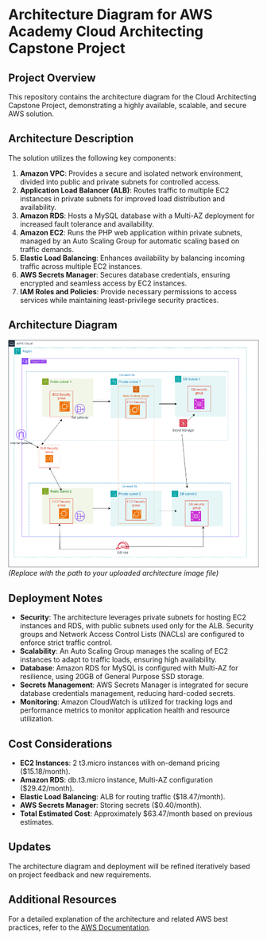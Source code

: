 
# Architecture Diagram for AWS Academy Cloud Architecting Capstone Project

## Project Overview
This repository contains the architecture diagram for the Cloud Architecting Capstone Project, demonstrating a highly available, scalable, and secure AWS solution.

## Architecture Description
The solution utilizes the following key components:
1. **Amazon VPC**: Provides a secure and isolated network environment, divided into public and private subnets for controlled access.
2. **Application Load Balancer (ALB)**: Routes traffic to multiple EC2 instances in private subnets for improved load distribution and availability.
3. **Amazon RDS**: Hosts a MySQL database with a Multi-AZ deployment for increased fault tolerance and availability.
4. **Amazon EC2**: Runs the PHP web application within private subnets, managed by an Auto Scaling Group for automatic scaling based on traffic demands.
5. **Elastic Load Balancing**: Enhances availability by balancing incoming traffic across multiple EC2 instances.
6. **AWS Secrets Manager**: Secures database credentials, ensuring encrypted and seamless access by EC2 instances.
7. **IAM Roles and Policies**: Provide necessary permissions to access services while maintaining least-privilege security practices.

## Architecture Diagram
![AWS-Cloud-Architecting-Project/Architecture_Diagram](Architecture.png)
*(Replace with the path to your uploaded architecture image file)*

## Deployment Notes
- **Security**: The architecture leverages private subnets for hosting EC2 instances and RDS, with public subnets used only for the ALB. Security groups and Network Access Control Lists (NACLs) are configured to enforce strict traffic control.
- **Scalability**: An Auto Scaling Group manages the scaling of EC2 instances to adapt to traffic loads, ensuring high availability.
- **Database**: Amazon RDS for MySQL is configured with Multi-AZ for resilience, using 20GB of General Purpose SSD storage.
- **Secrets Management**: AWS Secrets Manager is integrated for secure database credentials management, reducing hard-coded secrets.
- **Monitoring**: Amazon CloudWatch is utilized for tracking logs and performance metrics to monitor application health and resource utilization.

## Cost Considerations
- **EC2 Instances**: 2 t3.micro instances with on-demand pricing ($15.18/month).
- **Amazon RDS**: db.t3.micro instance, Multi-AZ configuration ($29.42/month).
- **Elastic Load Balancing**: ALB for routing traffic ($18.47/month).
- **AWS Secrets Manager**: Storing secrets ($0.40/month).
- **Total Estimated Cost**: Approximately $63.47/month based on previous estimates.

## Updates
The architecture diagram and deployment will be refined iteratively based on project feedback and new requirements.

## Additional Resources
For a detailed explanation of the architecture and related AWS best practices, refer to the [AWS Documentation](https://docs.aws.amazon.com).
